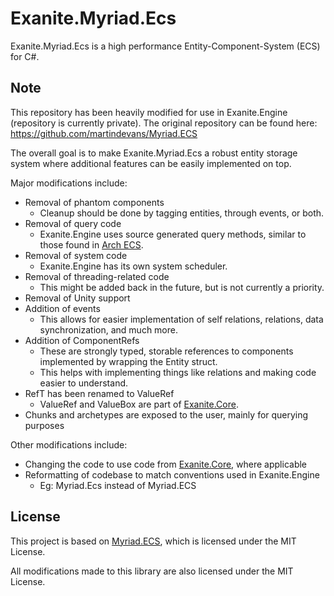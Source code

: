 # Exanite.Myriad.Ecs

Exanite.Myriad.Ecs is a high performance Entity-Component-System (ECS) for C#.

## Note

This repository has been heavily modified for use in Exanite.Engine (repository is currently private).
The original repository can be found here: https://github.com/martindevans/Myriad.ECS

The overall goal is to make Exanite.Myriad.Ecs a robust entity storage system where additional features can be easily implemented on top.

Major modifications include:
- Removal of phantom components
  - Cleanup should be done by tagging entities, through events, or both.
- Removal of query code
  - Exanite.Engine uses source generated query methods, similar to those found in [Arch ECS](https://github.com/genaray/Arch.Extended/wiki/Source-Generator).
- Removal of system code
  - Exanite.Engine has its own system scheduler.
- Removal of threading-related code
  - This might be added back in the future, but is not currently a priority.
- Removal of Unity support
- Addition of events
  - This allows for easier implementation of self relations, relations, data synchronization, and much more.
- Addition of ComponentRefs
  - These are strongly typed, storable references to components implemented by wrapping the Entity struct.
  - This helps with implementing things like relations and making code easier to understand.
- RefT has been renamed to ValueRef
  - ValueRef and ValueBox are part of [Exanite.Core](https://github.com/Exanite/Exanite.Core/).
- Chunks and archetypes are exposed to the user, mainly for querying purposes

Other modifications include:
- Changing the code to use code from [Exanite.Core](https://github.com/Exanite/Exanite.Core/), where applicable
- Reformatting of codebase to match conventions used in Exanite.Engine
  - Eg: Myriad.Ecs instead of Myriad.ECS

## License

This project is based on [Myriad.ECS](https://github.com/martindevans/Myriad.ECS), which is licensed under the MIT License.

All modifications made to this library are also licensed under the MIT License.
